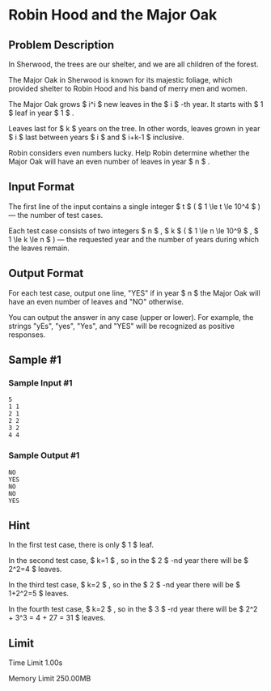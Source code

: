 # Robin Hood and the Major Oak

## Problem Description

In Sherwood, the trees are our shelter, and we are all children of the forest.



The Major Oak in Sherwood is known for its majestic foliage, which provided shelter to Robin Hood and his band of merry men and women.

The Major Oak grows $ i^i $ new leaves in the $ i $ -th year. It starts with $ 1 $ leaf in year $ 1 $ .

Leaves last for $ k $ years on the tree. In other words, leaves grown in year $ i $ last between years $ i $ and $ i+k-1 $ inclusive.

Robin considers even numbers lucky. Help Robin determine whether the Major Oak will have an even number of leaves in year $ n $ .

## Input Format

The first line of the input contains a single integer $ t $ ( $ 1 \le t \le 10^4 $ ) — the number of test cases.

Each test case consists of two integers $ n $ , $ k $ ( $ 1 \le n \le 10^9 $ , $ 1 \le k \le n $ ) — the requested year and the number of years during which the leaves remain.

## Output Format

For each test case, output one line, "YES" if in year $ n $ the Major Oak will have an even number of leaves and "NO" otherwise.

You can output the answer in any case (upper or lower). For example, the strings "yEs", "yes", "Yes", and "YES" will be recognized as positive responses.

## Sample #1

### Sample Input #1

```
5
1 1
2 1
2 2
3 2
4 4
```

### Sample Output #1

```
NO
YES
NO
NO
YES
```

## Hint

In the first test case, there is only $ 1 $ leaf.

In the second test case, $ k=1 $ , so in the $ 2 $ -nd year there will be $ 2^2=4 $ leaves.

In the third test case, $ k=2 $ , so in the $ 2 $ -nd year there will be $ 1+2^2=5 $ leaves.

In the fourth test case, $ k=2 $ , so in the $ 3 $ -rd year there will be $ 2^2 + 3^3 = 4 + 27 = 31 $ leaves.

## Limit



Time Limit
1.00s

Memory Limit
250.00MB